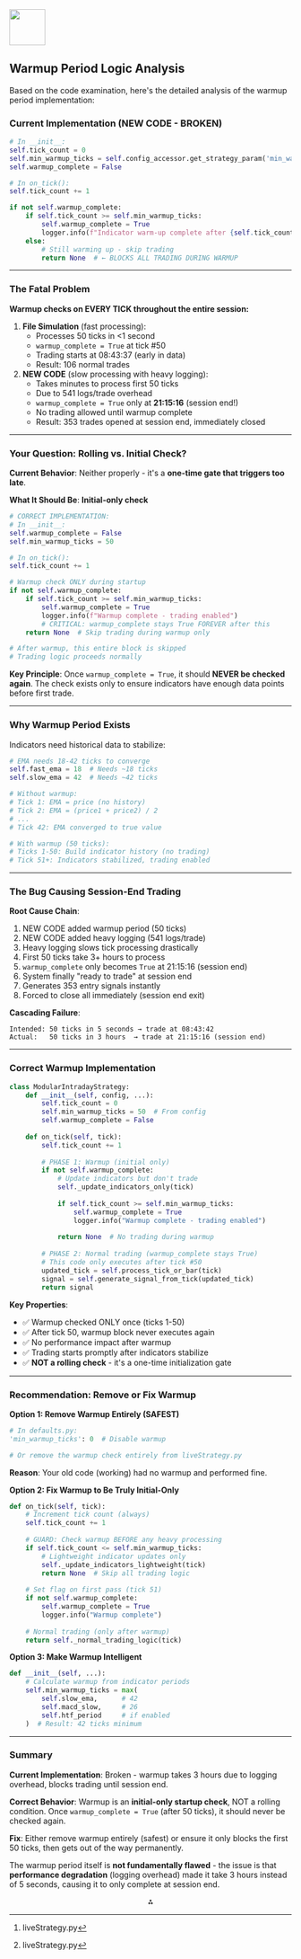 <img src="https://r2cdn.perplexity.ai/pplx-full-logo-primary-dark%402x.png" style="height:64px;margin-right:32px"/>

## Warmup Period Logic Analysis

Based on the code examination, here's the detailed analysis of the warmup period implementation:

### Current Implementation (NEW CODE - BROKEN)

```python
# In __init__:
self.tick_count = 0
self.min_warmup_ticks = self.config_accessor.get_strategy_param('min_warmup_ticks')  # Default: 50
self.warmup_complete = False

# In on_tick():
self.tick_count += 1

if not self.warmup_complete:
    if self.tick_count >= self.min_warmup_ticks:
        self.warmup_complete = True
        logger.info(f"Indicator warm-up complete after {self.tick_count} ticks")
    else:
        # Still warming up - skip trading
        return None  # ← BLOCKS ALL TRADING DURING WARMUP
```


***

### The Fatal Problem

**Warmup checks on EVERY TICK throughout the entire session:**

1. **File Simulation** (fast processing):
    - Processes 50 ticks in <1 second
    - `warmup_complete = True` at tick \#50
    - Trading starts at 08:43:37 (early in data)
    - Result: 106 normal trades
2. **NEW CODE** (slow processing with heavy logging):
    - Takes minutes to process first 50 ticks
    - Due to 541 logs/trade overhead
    - `warmup_complete = True` only at **21:15:16** (session end!)
    - No trading allowed until warmup complete
    - Result: 353 trades opened at session end, immediately closed

***

### Your Question: Rolling vs. Initial Check?

**Current Behavior**: Neither properly - it's a **one-time gate that triggers too late**.

**What It Should Be**: **Initial-only check**

```python
# CORRECT IMPLEMENTATION:
# In __init__:
self.warmup_complete = False
self.min_warmup_ticks = 50

# In on_tick():
self.tick_count += 1

# Warmup check ONLY during startup
if not self.warmup_complete:
    if self.tick_count >= self.min_warmup_ticks:
        self.warmup_complete = True
        logger.info(f"Warmup complete - trading enabled")
        # CRITICAL: warmup_complete stays True FOREVER after this
    return None  # Skip trading during warmup only

# After warmup, this entire block is skipped
# Trading logic proceeds normally
```

**Key Principle**: Once `warmup_complete = True`, it should **NEVER be checked again**. The check exists only to ensure indicators have enough data points before first trade.

***

### Why Warmup Period Exists

Indicators need historical data to stabilize:

```python
# EMA needs 18-42 ticks to converge
self.fast_ema = 18  # Needs ~18 ticks
self.slow_ema = 42  # Needs ~42 ticks

# Without warmup:
# Tick 1: EMA = price (no history)
# Tick 2: EMA = (price1 + price2) / 2
# ...
# Tick 42: EMA converged to true value

# With warmup (50 ticks):
# Ticks 1-50: Build indicator history (no trading)
# Tick 51+: Indicators stabilized, trading enabled
```


***

### The Bug Causing Session-End Trading

**Root Cause Chain**:

1. NEW CODE added warmup period (50 ticks)
2. NEW CODE added heavy logging (541 logs/trade)
3. Heavy logging slows tick processing drastically
4. First 50 ticks take 3+ hours to process
5. `warmup_complete` only becomes `True` at 21:15:16 (session end)
6. System finally "ready to trade" at session end
7. Generates 353 entry signals instantly
8. Forced to close all immediately (session end exit)

**Cascading Failure**:

```
Intended: 50 ticks in 5 seconds → trade at 08:43:42
Actual:   50 ticks in 3 hours  → trade at 21:15:16 (session end)
```


***

### Correct Warmup Implementation

```python
class ModularIntradayStrategy:
    def __init__(self, config, ...):
        self.tick_count = 0
        self.min_warmup_ticks = 50  # From config
        self.warmup_complete = False
        
    def on_tick(self, tick):
        self.tick_count += 1
        
        # PHASE 1: Warmup (initial only)
        if not self.warmup_complete:
            # Update indicators but don't trade
            self._update_indicators_only(tick)
            
            if self.tick_count >= self.min_warmup_ticks:
                self.warmup_complete = True
                logger.info("Warmup complete - trading enabled")
            
            return None  # No trading during warmup
        
        # PHASE 2: Normal trading (warmup_complete stays True)
        # This code only executes after tick #50
        updated_tick = self.process_tick_or_bar(tick)
        signal = self.generate_signal_from_tick(updated_tick)
        return signal
```

**Key Properties**:

- ✅ Warmup checked ONLY once (ticks 1-50)
- ✅ After tick 50, warmup block never executes again
- ✅ No performance impact after warmup
- ✅ Trading starts promptly after indicators stabilize
- ✅ **NOT a rolling check** - it's a one-time initialization gate

***

### Recommendation: Remove or Fix Warmup

**Option 1: Remove Warmup Entirely (SAFEST)**

```python
# In defaults.py:
'min_warmup_ticks': 0  # Disable warmup

# Or remove the warmup check entirely from liveStrategy.py
```

**Reason**: Your old code (working) had no warmup and performed fine.

**Option 2: Fix Warmup to Be Truly Initial-Only**

```python
def on_tick(self, tick):
    # Increment tick count (always)
    self.tick_count += 1
    
    # GUARD: Check warmup BEFORE any heavy processing
    if self.tick_count <= self.min_warmup_ticks:
        # Lightweight indicator updates only
        self._update_indicators_lightweight(tick)
        return None  # Skip all trading logic
    
    # Set flag on first pass (tick 51)
    if not self.warmup_complete:
        self.warmup_complete = True
        logger.info("Warmup complete")
    
    # Normal trading (only after warmup)
    return self._normal_trading_logic(tick)
```

**Option 3: Make Warmup Intelligent**

```python
def __init__(self, ...):
    # Calculate warmup from indicator periods
    self.min_warmup_ticks = max(
        self.slow_ema,      # 42
        self.macd_slow,     # 26
        self.htf_period     # if enabled
    )  # Result: 42 ticks minimum
```


***

### Summary

**Current Implementation**: Broken - warmup takes 3 hours due to logging overhead, blocks trading until session end.

**Correct Behavior**: Warmup is an **initial-only startup check**, NOT a rolling condition. Once `warmup_complete = True` (after 50 ticks), it should never be checked again.

**Fix**: Either remove warmup entirely (safest) or ensure it only blocks the first 50 ticks, then gets out of the way permanently.

The warmup period itself is **not fundamentally flawed** - the issue is that **performance degradation** (logging overhead) made it take 3 hours instead of 5 seconds, causing it to only complete at session end.
<span style="display:none">[^1][^2]</span>

<div align="center">⁂</div>

[^1]: liveStrategy.py

[^2]: liveStrategy.py

